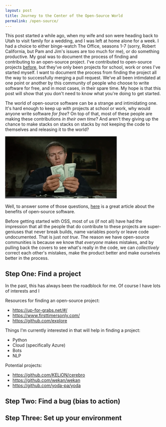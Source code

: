 ```yaml
---
layout: post
title: Journey to the Center of the Open-Source World
permalink: /open-source/
---
```


This post started a while ago, when my wife and son were heading back to Utah to visit family for a wedding, and I was left at home alone for a week. I had a choice to either binge-watch The Office, seasons 1-7 (sorry, Robert California, but Pam and Jim's issues are too much for me), or do something productive. My goal was to document the process of finding and contributing to an open-source project. I've contributed to open-source projects [before](https://github.com/tbarlow12), but they've only been projects for school, work or ones I've started myself. I want to document the process from finding the project all the way to successfully merging a pull request. We've all been intimdated at one point or another by this community of people who choose to write software for free, and in most cases, in their spare time. My hope is that this post will show that you don't need to know what you're doing to get started.

The world of open-source software can be a strange and intimidating one. It's hard enough to keep up with projects at school or work, why would anyone write software *for free*? On top of that, most of these people are making these contributions *in their own time*? And aren't they giving up the chance to make stacks on stacks on stacks by not keeping the code to themselves and releasing it to the world?

![alt text](/images/stacks.gif) 

Well, to answer some of those questions, [here](https://opensource.com/life/15/12/why-open-source) is a great article about the benefits of open-source software.

Before getting started with OSS, most of us (if not all) have had the impression that all the people that do contribute to these projects are super-geniuses that never break builds, name variables poorly or leave code undocumented. That is just *not true*. The reason we have open-source communities is because we know that *everyone* makes mistakes, and by pulling back the covers to see what's really in the code, we can *collectively* correct each other's mistakes, make the product better and make ourselves better in the process.

## Step One: Find a project

In the past, this has always been the roadblock for me. Of course I have lots of interests and I

Resources for finding an open-source project:
- https://up-for-grabs.net/#/
- https://www.firsttimersonly.com/
- https://github.com/explore

Things I'm currently interested in that will help in finding a project:
- Python
- Cloud (specifically Azure)
- Bots
- NLP


Potential projects:
- https://github.com/KELiON/cerebro
- https://github.com/wekan/wekan
- https://github.com/yoda-pa/yoda

## Step Two: Find a bug (bias to action)

## Step Three: Set up your environment

## 
